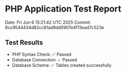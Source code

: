 # PHP Application Test Report
Date: Fri Jun  6 15:21:42 UTC 2025
Commit: 8cc9544434d82cc61ad9dd5907e4f13ead7c523e

## Test Results
- PHP Syntax Check: ✅ Passed
- Database Connection: ✅ Passed
- Database Schema: ✅ Tables created successfully
